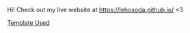 Hi! Check out my live website at https://lehosoda.github.io/ <3

[Template Used](https://ubaimutl.github.io/react-portfolio/)


